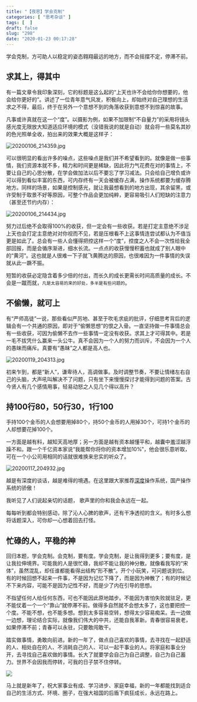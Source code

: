 ```yaml
---
title: "【夜思】学会克制"
categories: [ "思考杂谈" ]
tags: [  ]
draft: false
slug: "298"
date: "2020-01-23 00:17:28"
---
```


学会克制，方可助人以稳定的姿态翱翔最远的地方，而不会摇摆不定，停滞不前。

## 求其上，得其中

有一篇文章令我印象深刻，它的标题是这么起的“上天也许不会给你你想要的，他会给你更好的”。讲述了一位青年意气风发，积极向上，却始终对自己理想的生活求之不得，最后，终于在另外一个意想不到的角落收获到意想不到惊喜的故事。

凡事或许真就在这一个“度”。以摄影为例，如果不加限制“不自量力”的采用将镜头感光度无限放大知道适应环境的模式（没错我说的就是自动）就会将一些莫名其妙的色光照单全收，拍出来的效果大概是这样子：

![20200106_214359.jpg](https://imagehost-cdn.frytea.com/images/2020/01/22/20200106_214359.jpg)

可以很明显的看出许多的噪点，这些噪点是我们并不希望看到的。就像是做一些事情，我们资源本就不多，精力和时间更是稀缺，因此将力气花费在对的事情上，不要让自己的心思分散，在学会做加法以后不要忘了学习减法。只会给自己增负或许可以得到看似丰富的东西，可内存终有一天会被缓存占满，操作系统都要为缓存腾地方。同样的场景，如果是控制感光，就让我最想看到的地方出现，其余留黑，或许受制于取景不好等原因，可整个作品会更加纯粹，更容易吸引人们短缺的注意力（甚至还节约内存）：

![20200106_214434.jpg](https://imagehost-cdn.frytea.com/images/2020/01/22/20200106_214434.jpg)

努力过后绝不会取得100%的收获，但一定会有一些收获。若是打定主意绝不涉足上天也会打定主意绝对对你视而不见，若是压根看不上这事情连尝试都认为不值当更是如此了。总会有一些人会懂得把控这样一个“度”，控度之人不会一次性给我全部回报，而是会循序渐进，细水长流。一点点的收获慢慢积蓄也就成了别人眼中的“黄河”。这也就是人很难一下子就飞黄腾达的原因，也很难因为一件事情的失误就从此一蹶不振。

短暂的收获必定隐含着多少倍的付出，而长久的成长更需长时间高质量的成长。不会是一蹴而就，`凡是太容易的来的好处，多半是有些问题的`。


## 不偷懒，就可上

有“严师高徒”一说，那些看似严厉地、甚至于吹毛求疵的批评，仔细思考背后的逻辑会有一个共通的原因，即对于“偷懒思想”的恨之入骨。一直坚持做一件事情总会有一些收获，可因为偷懒不去作一些事情一定没有收获。求其上才可得其中。若是一毛不拔凭什么赢来一头公牛。真不会因为一个人的努力而训斥，不会因为一个人的愚昧而痛斥。真要有“愚昧”之人都是高人也。

![20200119_204313.jpg](https://imagehost-cdn.frytea.com/images/2020/01/19/20200119_204313.jpg)

初来乍到，都是“新人”，谦卑待人，高调做事。及时调整节奏，不要让情绪左右自己的头脑，大声吼叫解决不了问题，只有坐下来慢慢探讨才能得到问题的答案。古今贤人有几个感情用事，轻易动怒之人见几个得以高升？

## 持100行80，50行30，1行100

手持100个金币的人会想要用掉80个，持50个金币的人用掉30个，可持1个金币的人却想要花掉100个。

一方面是越有料，越知天高地厚；另一方面是越有资本越懂平和，越囊中羞涩越浮躁不和。跟一个千亿资本家说“我能帮你将你的资本增加10%”，他会很乐意听取，可在一个小公司用相同的话就很难换来忠实的听众了。

![20200117_204932.jpg](https://imagehost-cdn.frytea.com/images/2020/01/17/20200117_204932.jpg)

越是有深度的谈话，越是难得的境遇。在这里跟大家推荐[深度](https://www.deepin.org/)操作系统，国产操作系统的骄傲！

我听见了人们说起亲切的话题，
歌声里的你和我会永远在一起。

每每听到都会特别感动，除了沁人心脾的歌声，还有干净透彻的含义。有时多么想将话题深入，可你却一心想着回去打怪。

## 忙碌的人，平稳的神

回归本题，学会克制。会克制，要有度。学会克制，是让我得到更多；要有度，是让我拉伸境界。可能我的人是很忙碌，我却不能让我的神分散。就像看我写的“宋体”，虽然混乱，却任谁都能看得出结构“形不散”。开个小玩笑，可问题说到位。有的时候回想不起来一件事，不是因为记忆下降了，而是因为神散了；有的时候记不下来内容，可能不是因为记性不好，而是少了内在引导的思想。

不指望任何人给任何东西，可也不能因此原地踏步。不能因为害怕失败就驻足，更不能仗着一个一个“靠山”就停滞不前。做得多自然就不会想太多了，这也要把控一个度。不能不想，也不能多想。想到太多容易空转，想得太少容易痴呆。去一边做一边想，理论结合实际，就像我们伟大的中共，还能自我革新。青春很容易衰老，如果停滞不前；青春可以永驻，只要敢闯敢干。

踏实做事情，勇敢向前进。新的一年了，做点自己喜欢的事情，去寻找在一起舒适的人、相处自在的人、不消耗自己的人、可以一起干事业的人。将家庭和事业分开，去寻找自己喜欢做的事情。长大了就要学会自己为自己调整，自己为自己蓄力。世界不会因我而停转，可我的日子禁不住停转。

![](https://imagehost-cdn.frytea.com/images/2020/01/17/20200117_201022.md.jpg)

马上就是新年了，祝大家事业有成、学习进步、家庭幸福，新的一年都能找到适合自己的生活方式、环境、圈子，在强大祖国的后盾下疯狂成长，永远在路上。
